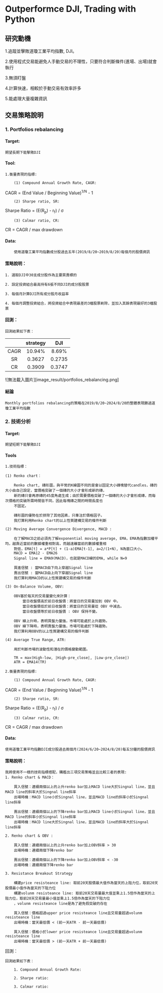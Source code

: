 # __Outperformce DJI, Trading with Python__
## 研究動機
1.追蹤並擊敗道瓊工業平均指數, DJI。

2.使用程式交易能避免人手動交易的不理性，只要符合判斷條件(進場、出場)就會執行

3.無須盯盤

4.計算快速，相較於手動交易有效率許多

5.能處理大量複雜資訊

## 交易策略說明
### 1. Portfolios rebalancing
#### Target:
    期望長期下能擊敗DJI
#### Tool:
    
    1.衡量表現的指標:
       
        (1) Compound Annual Growth Rate, CAGR:
        
<p>
CAGR = (End Value / Beginning Value)<sup>1/N</sup> - 1
</p>

        (2) Sharpe ratio, SR:
        
<p>
Sharpe Ratio = (E(R<sub>p</sub>) - r<sub>f</sub>) / σ
</p>

        (3) Calmar ratio, CR:
        
<p>
CR = <span>CAGR</span> / <span>max drawdown</span>
</p>
            
#### Data:
        
        使用道瓊工業平均指數成分股過去五年(2019/8/20~2019/8/20)每個月的股價資訊
        
#### 策略說明：
    
    1. 選取DJI中30支成分股作為主要買賣標的
    
    2. 設定投資組合最高持有6張不同DJI的成分股股票
    
    3. 每個月計算DJI所有成分股月收益率
    
    4. 每個月調整投資組合，將投資組合中表現最差的3檔股票剃除，並加入其餘表現最好的3檔股票

#### 回測：

    回測結果如下表：
        
||strategy|DJI|
|:---:|:---:|:---:|
|CAGR|10.94%|8.69%|
|SR|0.3627|0.2735|
|CR|0.3909|0.3747|

![無法載入圖片][image_result/portfolios_rebalancing.png]

#### 結論
    Monthly portfolios rebalancing的策略在2019/8/20~2024/8/20的整體表現勝過道瓊工業平均指數

### 2. 技術分析
#### Target:
    期望短期下能擊敗DJI
#### Tools
    1.技術指標：
    
    (1) Renko chart：

        Renko chart, 磚形圖，與平常的K線圖不同的是會以固定大小磚塊替代candles，磚的大小由自己設定，當價格突破了一個磚的大小才會形成新的磚，
        新的磚只會再原磚的45度角處生成；由於需要價格突破了一個磚的大小才會形成磚，而每次價格的突破所需時間皆不同，因此每塊磚之間的時間長度也
        不固定。
        
        磚形圖的優勢在於排除了其他因素，只專注於價格因子。
        我打算利用Renko chart的以上性質建構交易的條件判斷
    
    (2) Moving Average Convergence Divergence, MACD :

        在了解MACD之前必須先了解exponential moving average, EMA，EMA為指數加權平均，越靠近當前的數據權重相對高，而越遠離當前的數據權重相
        對低，EMA[t] = a*P[t] + (1-a)EMA[t-1], a=2/(1+N), N為窗口大小。
        MACD = EMA12 - EMA26
        Signal line = EMA9(MACD)，也就是MACD線的EMA, while N=9
        
        買進信號 : 當MACD由下向上穿越Signal line
        賣出信號 : 當MACD由上向下穿越Signal line
        我打算利用MACD的以上性質建構交易的條件判斷

    (3) On-Balance Volume, OBV:

        OBV基於每天的交易量變化來計算：
            當日收盤價高於前日收盤價：將當日的交易量加到 OBV 中。
            當日收盤價低於前日收盤價：將當日的交易量從 OBV 中減去。
            當日收盤價等於前日收盤價 : OBV 保持不變。
            
        OBV 線上升時，表明買盤力量強，市場可能處於上升趨勢。
        OBV 線下降時，表明賣盤力量強，市場可能處於下降趨勢。
        我打算利用OBV的以上性質建構交易的條件判斷

    (4) Average True Range, ATR:
    
        用於判斷市場的波動性和潛在的價格變動範圍。
        
        TR = max(High-low, |High-pre_close|, |Low-pre_close|)
        ATR = EMA14(TR)
        
    2.衡量表現的指標:
       
        (1) Compound Annual Growth Rate, CAGR:
        
<p>
CAGR = (End Value / Beginning Value)<sup>1/N</sup> - 1
</p>

        (2) Sharpe ratio, SR:
        
<p>
Sharpe Ratio = (E(R<sub>p</sub>) - r<sub>f</sub>) / σ
</p>

        (3) Calmar ratio, CR:
        
<p>
CR = <span>CAGR</span> / <span>max drawdown</span>
</p>
            
#### Data:
    
    使用道瓊工業平均指數DJI成分股過去兩個月(2024/6/20~2024/8/20)每五分鐘的股價資訊
    
#### 策略說明：

    我將使用不一樣的技術指標搭配，購艦出三項交易策略並且比較三者的表現:
    1. Renko chart & MACD：

        買入信號：連續兩個以上的上升renko bar加上MACD line大於Singnal line，並且MACD line的斜率大於Singnal line斜率
        出場時機：MACD line小於Singnal line，並且MACD line的斜率小於Singnal line斜率
    
        賣出信號：連續兩個以上的下降renko bar加上MACD line小於Singnal line，並且MACD line的斜率小於Singnal line斜率
        出場時機：MACD line大於Singnal line，並且MACD line的斜率大於Singnal line斜率
    
    2. Renko chart & OBV :

        買入信號：連續兩個以上的上升renko bar加上OBV斜率 > 30
        出場時機：連續兩個下降renko bar
    
        賣出信號：連續兩個以上的下降renko bar加上OBV斜率 < -30
        出場時機：連續兩個下降renko bar

    3. Resistance Breakout Strategy

        構建price resisteance line: 取前20天股價最大值作為當天的上阻力位，取前20天股價最小值作為當天的下阻力位
        構建volunm resisteance line: 取前20天交易量最大值並乘上1.5倍作為當天的上阻力位，取前20天交易量最小值並乘上1.5倍作為當天的下阻力位
        ，volunm resisteance line是為了避免假突破的存在

        買入信號：價格超過upper price resisteance line且交易量超過volunm resisteance line
        出場時機：當天最低價 < (前一天ATR - 前一天最低價)
    
        買入信號：價格小於lower price resisteance line且交易量超過volunm resisteance line
        出場時機：當天最低價 > (前一天ATR + 前一天最低價)

回測：
    
    回測結果如下表：
        
        1. Compound Annual Growth Rate:            
        
        2. Sharpe ratio:
        
        3. Calmar ratio:
